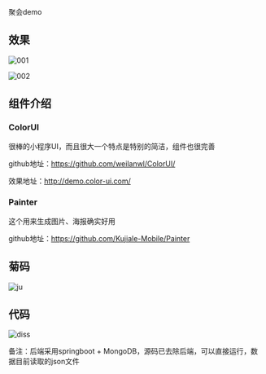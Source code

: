 聚会demo

## 效果

![001](https://ossbao.oss-cn-qingdao.aliyuncs.com/blog/2021/wx/ssn/ssn01.jpg)

![002](https://ossbao.oss-cn-qingdao.aliyuncs.com/blog/2021/wx/ssn/ssn02.jpg)

## 组件介绍

### ColorUI

很棒的小程序UI，而且很大一个特点是特别的简洁，组件也很完善

github地址：https://github.com/weilanwl/ColorUI/

效果地址：http://demo.color-ui.com/

### Painter

这个用来生成图片、海报确实好用

github地址：https://github.com/Kujiale-Mobile/Painter

## 菊码

![ju](https://ossbao.oss-cn-qingdao.aliyuncs.com/blog/2021/wx/ssn/ju.png)

## 代码

![diss](https://ossbao.oss-cn-qingdao.aliyuncs.com/blog/2021/wx/ssn/diss.jpg)

备注：后端采用springboot + MongoDB，源码已去除后端，可以直接运行，数据目前读取的json文件
